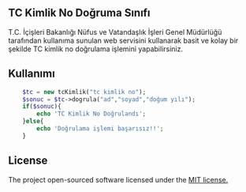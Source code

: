 ## TC Kimlik No Doğruma Sınıfı
T.C. İçişleri Bakanlığı Nüfus ve Vatandaşlık İşleri Genel Müdürlüğü tarafından kullanıma sunulan web servisini kullanarak basit ve kolay bir şekilde TC kimlik no doğrulama işlemini yapabilirsiniz.

## Kullanımı 
```php
    $tc = new tcKimlik("tc kimlik no");  
    $sonuc = $tc->dogrula("ad","soyad","doğum yılı");  
    if($sonuc){  
        echo 'TC Kimlik No Doğrulandı';  
    }else{  
        echo 'Doğrulama işlemi başarısız!!';  
    }
```


## License
The project open-sourced software licensed under the [MIT license.](https://opensource.org/licenses/MIT)
